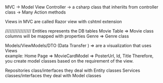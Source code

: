 MVC ->
Model 
View 
Controller -> a csharp class that inheriits from controller class
		   -> Many Action methods


Views in MVC are called Razor view with cshtml extension

/////////////////
Entities represents the DB tables
Movie Table => Movie class columns will be mapped with properties
Genre => Genre class

Models/ViewModels/DTO (Data Transfer ) => are a visualization that uses Views  
example: Home Page => MovieCardModel => PosterUrl, Id, Title
Therefore, you create model classes based on the requirement of the view.

Repositories class/interfaces they deal with Entity classes
Services classes/interfaces they deal with Model classes

